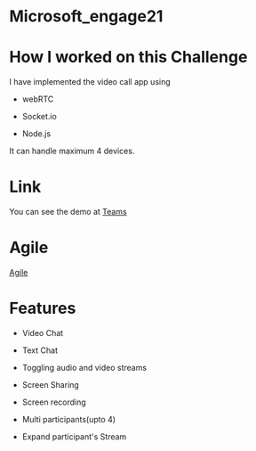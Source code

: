# Microsoft_engage21

# How I worked on this Challenge

I have implemented the video call app using

* webRTC

* Socket.io

* Node.js

 It can handle maximum 4 devices.

# Link

You can see the demo at <a href="https://chat.1410inc.xyz">Teams</a>

# Agile

<a target = "_blank" href = "Agile.pdf">Agile</a>

# Features

* Video Chat
  
* Text Chat

* Toggling audio and video streams

* Screen Sharing

* Screen recording

* Multi participants(upto 4)

* Expand participant's Stream
